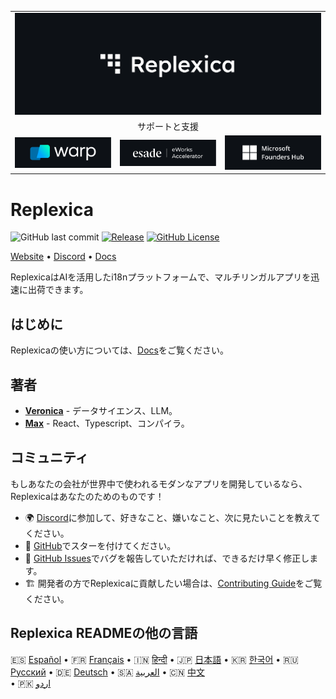<table width="100%">
    <tr>
        <td colspan="3">
            <a href="https://replexica.com">
                <img src="/content/banner.dark.png" width="100%" />
            </a>
        </td>
    </tr>
    <tr>
        <td colspan="3" align="center">
            サポートと支援
        </td>
    </tr>
    <tr>
        <td width="33%">
            <a target="_blank" href="https://www.warp.dev/?utm_source=github&utm_medium=referral&utm_campaign=replexica_20240626">
                <img src="/content/warp.dark.png" />
            </a>
        </td>
        <td width="33%">
            <a target="_blank" href="https://www.esade.edu/en/learning-innovation/rambla/eworks">
                <img src="/content/eworks.dark.png" />
            </a>
        </td>
        <td width="33%">
            <a target="_blank" href="https://foundershub.startups.microsoft.com">
                <img src="/content/ms-f-hub.dark.png" />
            </a>
        </td>
    </tr>
</table>

# Replexica

![GitHub last commit](https://img.shields.io/github/last-commit/replexica/replexica)
[![Release](https://github.com/replexica/replexica/actions/workflows/release.yml/badge.svg)](https://github.com/replexica/replexica/actions/workflows/release.yml)
[![GitHub License](https://img.shields.io/github/license/replexica/replexica)](https://github.com/replexica/replexica/blob/main/LICENSE.md)

[Website](https://replexica.com) •
[Discord](https://replexica.com/go/discord) •
[Docs](https://replexica.com/go/docs)

ReplexicaはAIを活用したi18nプラットフォームで、マルチリンガルアプリを迅速に出荷できます。

## はじめに

Replexicaの使い方については、[Docs](https://replexica.com/go/docs)をご覧ください。

## 著者

* **[Veronica](https://github.com/vrcprl)** - データサイエンス、LLM。
* **[Max](https://github.com/maxprilutskiy)** - React、Typescript、コンパイラ。

## コミュニティ

もしあなたの会社が世界中で使われるモダンなアプリを開発しているなら、Replexicaはあなたのためのものです！

* 🌍 [Discord](https://discord.gg/GeK6AuSqzw)に参加して、好きなこと、嫌いなこと、次に見たいことを教えてください。
* 🌟 [GitHub](https://github.com/replexica/replexica)でスターを付けてください。
* 🐞 [GitHub Issues](https://github.com/replexica/replexica/issues)でバグを報告していただければ、できるだけ早く修正します。
* 🏗️ 開発者の方でReplexicaに貢献したい場合は、[Contributing Guide](./CONTRIBUTING.md)をご覧ください。

## Replexica READMEの他の言語

🇪🇸 [Español](/readme/es.md) •
🇫🇷 [Français](/readme/fr.md) •
🇮🇳 [हिन्दी](/readme/hi.md) •
🇯🇵 [日本語](/readme/ja.md) •
🇰🇷 [한국어](/readme/ko.md) •
🇷🇺 [Русский](/readme/ru.md) •
🇩🇪 [Deutsch](/readme/de.md) •
🇸🇦 [العربية](/readme/ar.md) •
🇨🇳 [中文](/readme/zh.md)<br> •
🇵🇰 [اردو](/readme/ur.md)
